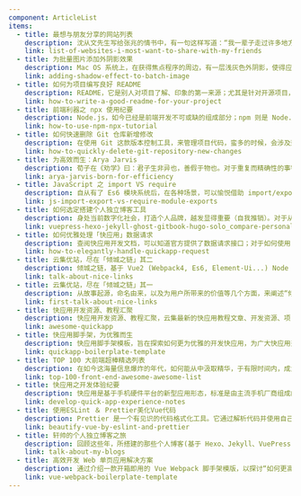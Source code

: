 ```yaml
---
component: ArticleList
items:
  - title: 最想与朋友分享的网站列表
    description: 沈从文先生写给张兆的情书中，有一句这样写道：“我一辈子走过许多地方的路，行过许多地方的桥，看过许多形状的云，喝过许多种类的酒，却只爱过一个正当最好年龄的人”。在此，需要借来化用一下：“我这七年走过许多不同的站点，听过许多人的分享，看过许多种类的网页，却只热衷于自己开发的那一款 Web 应用”。
    link: list-of-websites-i-most-want-to-share-with-my-friends
  - title: 为批量图片添加外阴影效果
    description: Mac OS 系统上，在获得焦点程序的周边，有一层浅灰色外阴影，使得应用程序看起来略带立体感；其阴影渐进变淡，与毕竟色融合在一起，也使得看起来流畅自然，不突兀。在一些优质博文中，所搭配的图片，也经常能看到这样的设计，增色不少。那如何为文章图片，添加好看的外阴影效果呢？本文即对此做出一些探讨。
    link: adding-shadow-effect-to-batch-image
  - title: 如何为项目编写良好 README
    description: README，它是别人对项目了解、印象的第一来源；尤其是针对开源项目，相当之重要：好比颜值之于一个人，主页之于一个公司；但很多项目并未重视这一点；各种仓库，浩如烟海，没有简洁、明晰的介绍，教人如何耐心去看？本篇文章的存在，即是为了改善这种情况。它将指导您如何写出一篇友好、易读的 README ，同时提供一键生成专业 README（模版）的工具，从而为广大开发者，解决如何书写良好 README 之烦忧；同时为诸多阅读者，缓解没有清晰 README 一窥项目主旨的苦恼。
    link: how-to-write-a-good-readme-for-your-project
  - title: 前端利器之 npx 使用纪要
    description: Node.js，如今已经是前端开发不可或缺的组成部分；npm 则是 Node.js 默认的、以 JavaScript 编写的软件包管理系统； 而 npx 是 npm 软件包运行器，使用它，能够无需显式安装即可帮助执行 npm 软件包。它有很多用处，本就从其主要使用场景角度，来介绍下该命令。
    link: how-to-use-npm-npx-tutorial
  - title: 如何快速删除 Git 仓库新增修改
    description: 在使用 Git 这款版本控制工具，来管理项目代码，蛮多的时候，会涉及到“删除 Git 仓库新增修改”这样的诉求；如果能快速优雅做到，将会促进开发效率；这篇文章即在于，从不同诉求角度，来逐一探讨：“如果快速删除 Git 仓库新增修改”。
    link: how-to-quickly-delete-git-repository-new-changes
  - title: 为高效而生：Arya Jarvis
    description: 荀子在《劝学》曰：君子生非异也，善假于物也。对于重复而精确性的事物，理想的目标是：有贴心工具加以协助，使得可以用更便捷的方式处理；Github 创建仓库：ARYA JARVIS，即是为此而做的尝试 ── 她旨在为开发人员节省更多时间、精力以及体力。而此篇文章的存在，介绍 ARYA JARVIS 的同时，也分享下关于对善假于物的理解。
    link: arya-jarvis-born-for-efficiency
  - title: JavaScript 之 import VS require
    description: 自从有了 Es6 模块系统后，在各种场景，可以愉悦借助 import/export，来充作模块加载方案。同时，你可能也会看到 import 与 export default，或基于 CommonJS 规范的 require 与 module.exports 等诸多用法；本篇文章，旨在探讨 JavaScript 模块化体系中：ES6 模块与 CommonJS 模块的差异，以及各自用法注意事项等。
    link: js-import-export-vs-require-module-exports
  - title: 如何选定搭建个人独立博客工具
    description: 身处当前数字化社会，打造个人品牌，越发显得重要（自我推销）。对于从事技相关的人群，欲要树立并长时间保持自己的个人品牌，最便捷的方法无疑是：坚持长时间高质量输出原创文章。就择取合适的博文平台，也是项技术活儿；本文主旨，就针对这承载文字的各类平台，结合其功能特点，探讨下其优劣所在，以便可为更多朋友，就如何选择博文平台诉求，提供些参考。
    link: vuepress-hexo-jekyll-ghost-gitbook-hugo-solo_compare-personal-website-generator
  - title: 如何优雅处理「快应用」数据请求
    description: 查阅快应用开发文档，可以知道官方提供了数据请求接口；对于如何使用，文档中也给出了示例，但很显然，这在实际项目中，不够优雅且更不高效，所以需要对其进行再封装，使得可以大幅提升开发效率，同时也令整个代码优雅、便于维护。所以在此篇文章的存在，旨在于讨论下如何优雅处理快应用数据请求。
    link: how-to-elegantly-handle-quickapp-request
  - title: 云集优站，尽在「倾城之链」其二
    description: 倾城之链，基于 Vue2 (Webpack4, Es6, Element-Ui...) Node（Koa2）、MongoDB、Nginx、Redis、Pm2、Prerender 等工具/技术，所构建的 Web 应用程序，旨在云集全球优秀网站，方便你我探索互联网中更广阔的世界。
    link: talk-about-nice-links
  - title: 云集优站，尽在「倾城之链」其一
    description: 从故事起源，命名由来，以及为用户所带来的价值等几个方面，来阐述“倾城之链”这项个人作品；它可以为您探索更广阔的世界；同时，也方便为您推广所欢喜的网站。
    link: first-talk-about-nice-links
  - title: 快应用开发资源、教程汇聚
    description: 快应用开发资源、教程汇聚，云集最新的快应用教程文章、开发资源、项目案例及新闻动态；为快应用开发者提供便利和参考。
    link: awesome-quickapp
  - title: 快应用脚手架，为优雅而生
    description: 快应用脚手架模板，旨在探索如何更为优雅的开发快应用，为广大快应用开发者提供便利和参考，尽可能提升开发效率、优化开发体验，使得可以在更短时间内，塑造出更为优质的快应用。
    link: quickapp-boilerplate-template
  - title: TOP 100 大前端超棒精选列表
    description: 在如今这海量信息爆炸的年代，如何能从中汲取精华，于有限时间内，成为更高效的学习者，从而在激烈的竞争中更具优势，是当下每个人或企业都该思虑的问题；这份 TOP 100 大前端超棒精选列表，为解决信息过剩问题的具体实践：旨在为前端学习，技能提升，视野扩展，资料查找等提供价值性参考。
    link: top-100-front-end-awesome-awesome-list
  - title: 快应用之开发体验纪要
    description: 快应用是基于手机硬件平台的新型应用形态，标准是由主流手机厂商组成的快应用联盟联合制定。其标准的诞生将在研发接口、能力接入、开发者服务等层面建设标准平台，以平台化的生态模式对个人开发者和企业开发者全品类开放。快应用具备传统 APP 完整的应用体验，无需安装、即点即用；覆盖 10 亿设备，与操作系统深度集成，探索新型应用场景。
    link: develop-quick-app-experience-notes
  - title: 使用ESLint ＆ Prettier美化Vue代码
    description: Prettier 是一个有见识的代码格式化工具。它通过解析代码并使用自己的规则重新打印它，并考虑最大行长来强制执行一致的样式，并在必要时包装代码。如今，它已成为解决所有代码格式问题的优选方案；您可以结合 ESLint 和 Prettier，检测代码中潜在问题的同时，还能统一团队代码风格，从而促使写出高质量代码，来提升工作效率。
    link: beautify-vue-by-eslint-and-prettier
  - title: 轩帅的个人独立博客之旅
    description: 回顾这些年，所搭建的那些个人博客(基于 Hexo、Jekyll、VuePress 等)，以及体验过的写作分享平台(如：博客园、简书、微信公众号等)。
    link: talk-about-my-blogs
  - title: 高效开发 Web 单页应用解决方案
    description: 通过介绍一款开箱即用的 Vue Webpack 脚手架模版，以探讨“如何更高效开发单页面应用”；其中，对于构建中大型 Vue 项目，根据不断积淀的开发经验，提供创立项目基础、演示、大量的实践以及参考性建议；并且将保持持续性更新优化。
    link: vue-webpack-boilerplate-template
---
```


<ArticleList />
<br>
<br>
<br>
<Advertisement />
